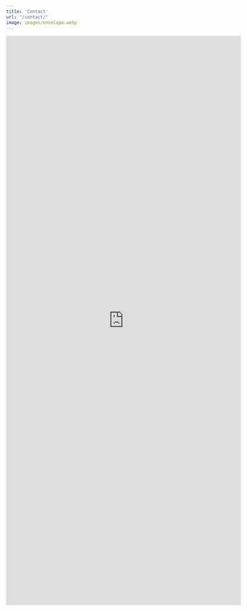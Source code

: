 ```yaml
---
title: 'Contact'
url: "/contact/"
image: images/envelope.webp
---
```


<iframe src="https://docs.google.com/forms/d/e/1FAIpQLScsJ2vKC8lpUKJGXuF53JnqFJGDaiLnQtecsmrRexgjUiBjag/viewform?embedded=true" width="640" height="1550" frameborder="0" marginheight="0" marginwidth="0">Loading…</iframe>
